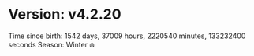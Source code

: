 # Version: v4.2.20
Time since birth: 1542 days, 37009 hours, 2220540 minutes, 133232400 seconds
Season: Winter ❄️
